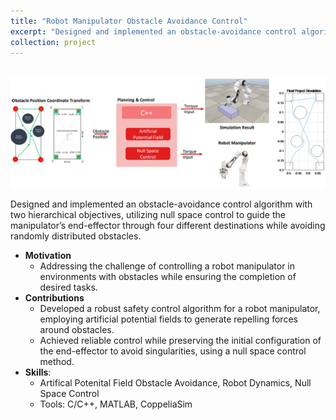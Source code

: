 ```yaml
---
title: "Robot Manipulator Obstacle Avoidance Control"
excerpt: "Designed and implemented an obstacle-avoidance control algorithm with two hierarchical objectives, utilizing null space control to guide the manipulator’s end-effector through four different destinations while avoiding randomly distributed obstacles.<br/><img src='/images/obstacle_avoidance_control.png'>"
collection: project
---
```


<br/><img src='/images/obstacle_avoidance_control.png'><br/>

Designed and implemented an obstacle-avoidance control algorithm with two hierarchical objectives, utilizing null space control to guide the manipulator’s end-effector through four different destinations while avoiding randomly distributed obstacles.

* **Motivation**
    * Addressing the challenge of controlling a robot manipulator in environments with obstacles while ensuring the completion of desired tasks.
* **Contributions**
    * Developed a robust safety control algorithm for a robot manipulator, employing artificial potential fields to generate repelling forces around obstacles.
    * Achieved reliable control while preserving the initial configuration of the end-effector to avoid singularities, using a null space control method.
* **Skills**:
    * Artifical Potenital Field Obstacle Avoidance, Robot Dynamics, Null Space Control
    * Tools: C/C++, MATLAB, CoppeliaSim